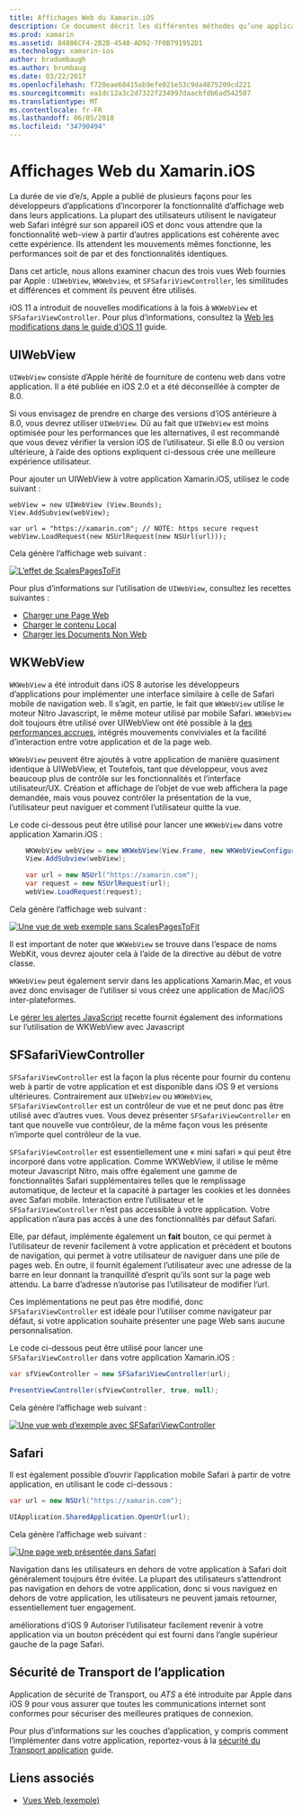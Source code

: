 ```yaml
---
title: Affichages Web du Xamarin.iOS
description: Ce document décrit les différentes méthodes qu’une application Xamarin.iOS peut afficher le contenu web. Elle explique UIWebView, WKWebView, SFSafariViewController, Safari et la sécurité de transport d’application.
ms.prod: xamarin
ms.assetid: 84886CF4-2B2B-4540-AD92-7F0B791952D1
ms.technology: xamarin-ios
author: bradumbaugh
ms.author: brumbaug
ms.date: 03/22/2017
ms.openlocfilehash: f720eae68415ab9efe021e53c9da4875209cd221
ms.sourcegitcommit: ea1dc12a3c2d7322f234997daacbfdb6ad542507
ms.translationtype: MT
ms.contentlocale: fr-FR
ms.lasthandoff: 06/05/2018
ms.locfileid: "34790494"
---
```

# <a name="web-views-in-xamarinios"></a>Affichages Web du Xamarin.iOS

La durée de vie d’e/s, Apple a publié de plusieurs façons pour les développeurs d’applications d’incorporer la fonctionnalité d’affichage web dans leurs applications. La plupart des utilisateurs utilisent le navigateur web Safari intégré sur son appareil iOS et donc vous attendre que la fonctionnalité web-view à partir d’autres applications est cohérente avec cette expérience. Ils attendent les mouvements mêmes fonctionne, les performances soit de par et des fonctionnalités identiques.

Dans cet article, nous allons examiner chacun des trois vues Web fournies par Apple : `UIWebView`, `WKWebview`, et `SFSafariViewController`, les similitudes et différences et comment ils peuvent être utilisés. 

iOS 11 a introduit de nouvelles modifications à la fois à `WKWebView` et `SFSafariViewController`. Pour plus d’informations, consultez la [Web les modifications dans le guide d’iOS 11](~/ios/platform/introduction-to-ios11/web.md) guide.

## <a name="uiwebview"></a>UIWebView

`UIWebView` consiste d’Apple hérité de fourniture de contenu web dans votre application. Il a été publiée en iOS 2.0 et a été déconseillée à compter de 8.0.

Si vous envisagez de prendre en charge des versions d’iOS antérieure à 8.0, vous devrez utiliser `UIWebView`. Dû au fait que `UIWebView` est moins optimisée pour les performances que les alternatives, il est recommandé que vous devez vérifier la version iOS de l’utilisateur. Si elle 8.0 ou version ultérieure, à l’aide des options expliquent ci-dessous crée une meilleure expérience utilisateur.
 
Pour ajouter un UIWebView à votre application Xamarin.iOS, utilisez le code suivant :
 
```
webView = new UIWebView (View.Bounds);
View.AddSubview(webView);

var url = "https://xamarin.com"; // NOTE: https secure request
webView.LoadRequest(new NSUrlRequest(new NSUrl(url)));
```

Cela génère l’affichage web suivant :

[![](uiwebview-images/webview.png "L’effet de ScalesPagesToFit")](uiwebview-images/webview.png#lightbox)

Pour plus d’informations sur l’utilisation de `UIWebView`, consultez les recettes suivantes :


- [Charger une Page Web](https://developer.xamarin.com/recipes/ios/content_controls/web_view/load_a_web_page/)
- [Charger le contenu Local](https://developer.xamarin.com/recipes/ios/content_controls/web_view/load_local_content/)
- [Charger les Documents Non Web](https://developer.xamarin.com/recipes/ios/content_controls/web_view/load_non-web_documents/)

## <a name="wkwebview"></a>WKWebView

`WKWebView` a été introduit dans iOS 8 autorise les développeurs d’applications pour implémenter une interface similaire à celle de Safari mobile de navigation web. Il s’agit, en partie, le fait que `WKWebView` utilise le moteur Nitro Javascript, le même moteur utilisé par mobile Safari. `WKWebView` doit toujours être utilisé over UIWebView ont été possible à la [des performances accrues](http://blog.initlabs.com/post/100113463211/wkwebview-vs-uiwebview), intégrés mouvements conviviales et la facilité d’interaction entre votre application et de la page web.
  
`WKWebView` peuvent être ajoutés à votre application de manière quasiment identique à UIWebView, et Toutefois, tant que développeur, vous avez beaucoup plus de contrôle sur les fonctionnalités et l’interface utilisateur/UX. Création et affichage de l’objet de vue web affichera la page demandée, mais vous pouvez contrôler la présentation de la vue, l’utilisateur peut naviguer et comment l’utilisateur quitte la vue.  

Le code ci-dessous peut être utilisé pour lancer une `WKWebView` dans votre application Xamarin.iOS :

```csharp
    WKWebView webView = new WKWebView(View.Frame, new WKWebViewConfiguration());
    View.AddSubview(webView);

    var url = new NSUrl("https://xamarin.com");
    var request = new NSUrlRequest(url);
    webView.LoadRequest(request);
```

Cela génère l’affichage web suivant :

[![](uiwebview-images/wkwebview.png "Une vue de web exemple sans ScalesPagesToFit")](uiwebview-images/wkwebview.png#lightbox)

Il est important de noter que `WKWebView` se trouve dans l’espace de noms WebKit, vous devrez ajouter cela à l’aide de la directive au début de votre classe.

`WKWebView` peut également servir dans les applications Xamarin.Mac, et vous avez donc envisager de l’utiliser si vous créez une application de Mac/iOS inter-plateformes.

Le [gérer les alertes JavaScript](https://developer.xamarin.com/recipes/ios/content_controls/web_view/handle_javascript_alerts/) recette fournit également des informations sur l’utilisation de WKWebView avec Javascript

<a name="safariviewcontroller" />

## <a name="sfsafariviewcontroller"></a>SFSafariViewController
 
 `SFSafariViewController` est la façon la plus récente pour fournir du contenu web à partir de votre application et est disponible dans iOS 9 et versions ultérieures. Contrairement aux `UIWebView` ou `WKWebView`, `SFSafariViewController` est un contrôleur de vue et ne peut donc pas être utilisé avec d’autres vues. Vous devez présenter `SFSafariViewController` en tant que nouvelle vue contrôleur, de la même façon vous les présente n’importe quel contrôleur de la vue.
 
 `SFSafariViewController` est essentiellement une « mini safari » qui peut être incorporé dans votre application. Comme WKWebView, il utilise le même moteur Javascript Nitro, mais offre également une gamme de fonctionnalités Safari supplémentaires telles que le remplissage automatique, de lecteur et la capacité à partager les cookies et les données avec Safari mobile. Interaction entre l’utilisateur et le `SFSafariViewController` n’est pas accessible à votre application. Votre application n’aura pas accès à une des fonctionnalités par défaut Safari.
 
Elle, par défaut, implémente également un **fait** bouton, ce qui permet à l’utilisateur de revenir facilement à votre application et précédent et boutons de navigation, qui permet à votre utilisateur de naviguer dans une pile de pages web. En outre, il fournit également l’utilisateur avec une adresse de la barre en leur donnant la tranquillité d’esprit qu’ils sont sur la page web attendu. La barre d’adresse n’autorise pas l’utilisateur de modifier l’url. 

Ces implémentations ne peut pas être modifié, donc `SFSafariViewController` est idéale pour l’utiliser comme navigateur par défaut, si votre application souhaite présenter une page Web sans aucune personnalisation.

Le code ci-dessous peut être utilisé pour lancer une `SFSafariViewController` dans votre application Xamarin.iOS :

```csharp
var sfViewController = new SFSafariViewController(url);

PresentViewController(sfViewController, true, null);
```

Cela génère l’affichage web suivant :

[![](uiwebview-images/sfsafariviewcontroller.png "Une vue web d’exemple avec SFSafariViewController")](uiwebview-images/sfsafariviewcontroller.png#lightbox)

## <a name="safari"></a>Safari

Il est également possible d’ouvrir l’application mobile Safari à partir de votre application, en utilisant le code ci-dessous :

```csharp
var url = new NSUrl("https://xamarin.com");

UIApplication.SharedApplication.OpenUrl(url);

```

Cela génère l’affichage web suivant :

[![](uiwebview-images/safari.png "Une page web présentée dans Safari")](uiwebview-images/safari.png#lightbox)

Navigation dans les utilisateurs en dehors de votre application à Safari doit généralement toujours être évitée. La plupart des utilisateurs s’attendront pas navigation en dehors de votre application, donc si vous naviguez en dehors de votre application, les utilisateurs ne peuvent jamais retourner, essentiellement tuer engagement.

améliorations d’iOS 9 Autoriser l’utilisateur facilement revenir à votre application via un bouton précédent qui est fourni dans l’angle supérieur gauche de la page Safari.

## <a name="app-transport-security"></a>Sécurité de Transport de l’application

Application de sécurité de Transport, ou *ATS* a été introduite par Apple dans iOS 9 pour vous assurer que toutes les communications internet sont conformes pour sécuriser des meilleures pratiques de connexion.

Pour plus d’informations sur les couches d’application, y compris comment l’implémenter dans votre application, reportez-vous à la [sécurité du Transport application](~/ios/app-fundamentals/ats.md) guide.

## <a name="related-links"></a>Liens associés

- [Vues Web (exemple)](https://developer.xamarin.com/samples/monotouch/WebView/)

